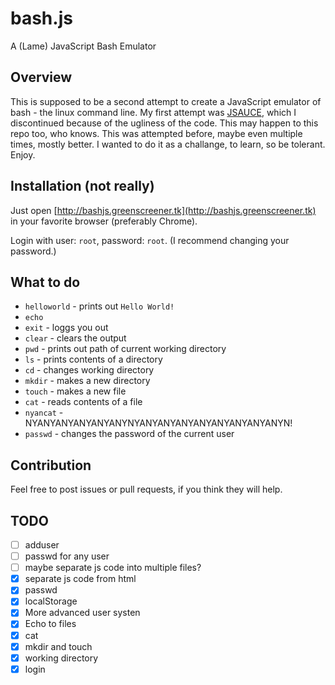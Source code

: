 # bash.js
A (Lame) JavaScript Bash Emulator
## Overview
This is supposed to be a second attempt to create a JavaScript emulator of bash - the linux command line.
My first attempt was [JSAUCE](https://github.com/Greenscreener/.jsauce), which I discontinued because of the ugliness of the code. This may happen to this repo too, who knows.
This was attempted before, maybe even multiple times, mostly better.
I wanted to do it as a challange, to learn, so be tolerant.
Enjoy.
## Installation (not really)
Just open [http://bashjs.greenscreener.tk](http://bashjs.greenscreener.tk) in your favorite browser (preferably Chrome).

Login with user: `root`, password: `root`. (I recommend changing your password.)
## What to do
- `helloworld` - prints out `Hello World!`
- `echo`
- `exit` - loggs you out
- `clear` - clears the output
- `pwd` - prints out path of current working directory
- `ls` - prints contents of a directory
- `cd` - changes working directory
- `mkdir` - makes a new directory
- `touch` - makes a new file
- `cat` - reads contents of a file
- `nyancat` - NYANYANYANYANYANYNYANYANYANYANYANYANYANYANYN!
- `passwd` - changes the password of the current user
## Contribution
Feel free to post issues or pull requests, if you think they will help.
## TODO
- [ ] adduser
- [ ] passwd for any user
- [ ] maybe separate js code into multiple files?
- [x] separate js code from html
- [x] passwd
- [x] localStorage
- [x] More advanced user systen
- [x] Echo to files
- [x] cat
- [x] mkdir and touch
- [x] working directory
- [x] login
